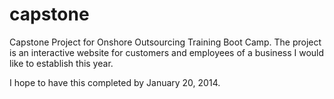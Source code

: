 capstone
========

Capstone Project for Onshore Outsourcing Training Boot Camp. The project is an interactive website for customers and employees of a business I would like to establish this year.

I hope to have this completed by January 20, 2014.